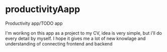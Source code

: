 # productivityAapp
Productivity app/TODO app

I'm worikng on this app as a project to my CV, idea is very simple, but i'll do every detail by myself.
I hope it gives me a lot of new knowlage and understanding of connecting frontend and backend
